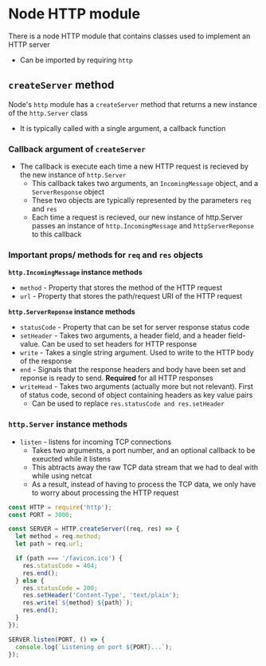 # Node HTTP module #
There is a node HTTP module that contains classes used to implement an HTTP server
- Can be imported by requiring `http`

## `createServer` method ##
Node's `http` module has a `createServer` method that returns a new instance of the `http.Server` class
- It is typically called with a single argument, a callback function

### Callback argument of `createServer` ###
- The callback is execute each time a new HTTP request is recieved by the new instance of `http.Server`
  - This callback takes two arguments, an `IncomingMessage` object, and a `ServerResponse` object
  - These two objects are typically represented by the parameters `req` and `res`
  - Each time a request is recieved, our new instance of http.Server passes an instance of `http.IncomingMessage` and `httpServerReponse` to this callback

### Important props/ methods for `req` and `res` objects ###
**`http.IncomingMessage` instance methods**
- `method` - Property that stores the method of the HTTP request
- `url` - Property that stores the path/request URI of the HTTP request

**`http.ServerReponse` instance methods**
- `statusCode` - Property that can be set for server response status code
- `setHeader` - Takes two arguments, a header field, and a header field-value. Can be used to set headers for HTTP response
- `write` - Takes a single string argument. Used to write to the HTTP body of the response
- `end` - Signals that the response headers and body have been set and reponse is ready to send. **Required** for all HTTP responses
- `writeHead` - Takes two arguments (actually more but not relevant). First of status code, second of object containing headers as key value pairs
  - Can be used to replace `res.statusCode and res.setHeader`

### `http.Server` instance methods ###
- `listen` - listens for incoming TCP connections
  - Takes two arguments, a port number, and an optional callback to be exeucted while it listens
  - This abtracts away the raw TCP data stream that we had to deal with while using netcat
  - As a result, instead of having to process the TCP data, we only have to worry about processing the HTTP request

```javascript
const HTTP = require('http');
const PORT = 3000;

const SERVER = HTTP.createServer((req, res) => {
  let method = req.method;
  let path = req.url;

  if (path === '/favicon.ico') {
    res.statusCode = 404;
    res.end();
  } else {
    res.statusCode = 200;
    res.setHeader('Content-Type', 'text/plain');
    res.write(`${method} ${path}`);
    res.end();
  }
});

SERVER.listen(PORT, () => {
  console.log(`Listening on port ${PORT}...`);
});
```

